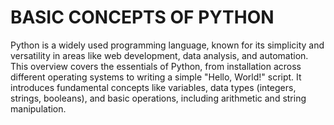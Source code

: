 # BASIC CONCEPTS OF PYTHON

Python is a widely used programming language, known for its simplicity and versatility in areas like web development, data analysis, and automation. This overview covers the essentials of Python, from installation across different operating systems to writing a simple "Hello, World!" script. It introduces fundamental concepts like variables, data types (integers, strings, booleans), and basic operations, including arithmetic and string manipulation.
